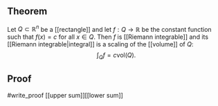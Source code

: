 ## Theorem
Let $Q\subset\mathbb R^n$ be a [[rectangle]] and let $f:Q\to\mathbb R$ be the constant function such that $f(x) = c$ for all $x \in Q$. Then $f$ is [[Riemann integrable]] and its [[Riemann integrable|integral]] is a scaling of the [[volume]] of $Q$: $$\int_Q f = c\text{vol}(Q).$$
## Proof
#write_proof [[upper sum]][[lower sum]]